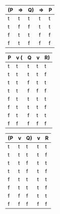 | (P | => | Q) | => | P |
| --- | --- | --- | --- | --- |
| t | t | t | t | t |
| t | f | f | t | t |
| f | t | t | f | f |
| f | t | f | f | f |


| P | v ( | Q | v | R) |
| --- | --- | --- | --- | --- |
| t | t | t | t | t |
| t | t | t | t | f |
| t | t | f | t | t |
| t | t | f | f | f |
| f | t | t | t | t |
| f | t | t | t | f |
| f | t | f | t | t |
| f | f | f | f | f |


| (P | v | Q) | v | R |
| --- | --- | --- | --- | --- |
| t | t | t | t | t |
| t | t | t | t | f |
| t | t | f | t | t |
| t | t | f | t | f |
| f | t | t | t | t |
| f | t | t | t | f |
| f | f | f | t | t |
| f | f | f | f | f |

